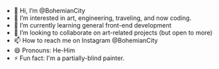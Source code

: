 - 👋 Hi, I’m @BohemianCity
- 👀 I’m interested in art, engineering, traveling, and now coding.
- 🌱 I’m currently learning general front-end development
- 💞️ I’m looking to collaborate on art-related projects (but open to more)
- 📫 How to reach me on Instagram @BohemianCity
- 😄 Pronouns: He-Him
- ⚡ Fun fact: I'm a partially-blind painter.

<!---
BohemianCity/BohemianCity is a ✨ special ✨ repository because its `README.md` (this file) appears on your GitHub profile.
You can click the Preview link to take a look at your changes.
--->
